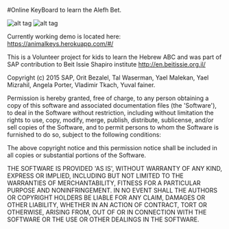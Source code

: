 #Online KeyBoard to learn the Alefh Bet.

![alt tag](https://raw.githubusercontent.com/tal1234l/animalKeys/master/public/images/sap_image.png)
![alt tag](https://raw.githubusercontent.com/tal1234l/animalKeys/master/public/images/Izzy_Shapira_Logo_BG.png)

Currently working demo is located here: https://animalkeys.herokuapp.com/#/

This is a Volunteer project for kids to learn the Hebrew ABC and was part of SAP contribution to Beit Issie Shapiro institute
http://en.beitissie.org.il/

Copyright (c) 2015 SAP, Orit Bezalel, Tal Waserman, Yael Malekan, Yael Mizrahil, Angela Porter, Vladimir Tkach, Yuval fainer.

Permission is hereby granted, free of charge, to any person obtaining a copy of this software and associated documentation files (the 'Software'), to deal in the Software without restriction, including without limitation the rights to use, copy, modify, merge, publish, distribute, sublicense, and/or sell copies of the Software, and to permit persons to whom the Software is furnished to do so, subject to the following conditions:

The above copyright notice and this permission notice shall be included in all copies or substantial portions of the Software.

THE SOFTWARE IS PROVIDED 'AS IS', WITHOUT WARRANTY OF ANY KIND, EXPRESS OR IMPLIED, INCLUDING BUT NOT LIMITED TO THE WARRANTIES OF MERCHANTABILITY, FITNESS FOR A PARTICULAR PURPOSE AND NONINFRINGEMENT. IN NO EVENT SHALL THE AUTHORS OR COPYRIGHT HOLDERS BE LIABLE FOR ANY CLAIM, DAMAGES OR OTHER LIABILITY, WHETHER IN AN ACTION OF CONTRACT, TORT OR OTHERWISE, ARISING FROM, OUT OF OR IN CONNECTION WITH THE SOFTWARE OR THE USE OR OTHER DEALINGS IN THE SOFTWARE.



